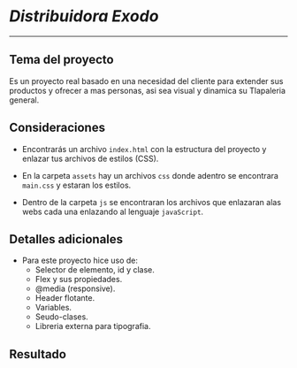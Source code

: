 # *Distribuidora Exodo*
***
## Tema del proyecto

Es un proyecto real basado en una necesidad del cliente para extender sus productos y ofrecer a mas personas, asi sea visual y dinamica su Tlapaleria general.

## Consideraciones
 
* Encontrarás un archivo `index.html` con la
  estructura del proyecto y enlazar tus archivos de estilos (CSS).

* En la carpeta `assets` hay un archivos `css` donde adentro se encontrara `main.css` y estaran los 
  estilos.

* Dentro de la carpeta `js` se encontraran los archivos que enlazaran alas webs cada una enlazando al lenguaje `javaScript`.

## Detalles adicionales
* Para este proyecto hice uso de:
  * Selector de elemento, id y clase.
  * Flex  y sus propiedades.
  * @media (responsive).
  * Header flotante.
  * Variables.
  * Seudo-clases.
  * Libreria externa para tipografia.


## Resultado 

